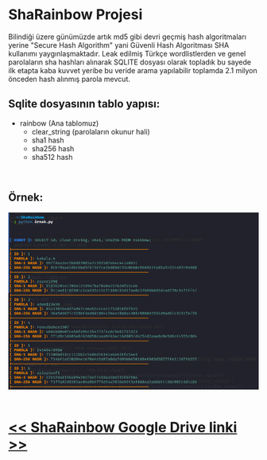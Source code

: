 # ShaRainbow Projesi

<p>Bilindiği üzere günümüzde artık md5 gibi devri geçmiş hash algoritmaları yerine "Secure Hash Algorithm" yani Güvenli Hash Algoritması SHA kullanımı yaygınlaşmaktadır. Leak edilmiş Türkçe wordlistlerden ve genel parolaların sha hashları alınarak SQLITE dosyası olarak topladık bu sayede ilk etapta kaba kuvvet yeribe bu veride arama yapılabilir toplamda 2.1 milyon önceden hash alınmış parola mevcut.

<br>

## Sqlite dosyasının tablo yapısı:

- rainbow (Ana tablomuz)
     - clear_string (parolaların okunur hali)
     - sha1 hash 
     - sha256 hash
     - sha512 hash


<br>

## Örnek:

<img src="img/sample.png">

<br>
<br>

<h1><a href="https://drive.google.com/file/d/1xscPJUloVCFZIB9yze9GX5FAO0cOjqBk/view"> << ShaRainbow Google Drive linki >> </a></h1>

</p>